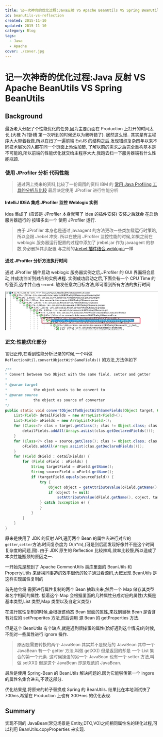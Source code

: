 ```yaml
---
title: 记一次神奇的优化过程:Java反射 VS Apache BeanUtils VS Spring BeanUtils
id: beanutils-vs-reflection
created: 2015-11-10
updated: 2015-11-10
category: Blog
tags:
  - Java
  - Apache
cover: ./cover.jpg
---
```


# 记一次神奇的优化过程:Java 反射 VS Apache BeanUtils VS Spring BeanUtils

## Background

最近老大分配了个性能优化的任务,因为主要页面在 Production 上打开的时间太长,(大概 7s?卧槽 第一次听到的时候还以为我听错了). 居然这么慢.. 其实是有主程序大大带着我做,所以在扫了一遍前端 ExtJS 的结构之后,发现错综复杂四年以来不同技术层次的人都在同一个页面上添油加醋, 了解以前的需求之后完全重构基本是不可能的,所以前端的性能优化就交给主程序大大,我跑去扫一下服务器端有什么性能瓶颈.

### 使用 JProfiler 分析 代码性能

> 通过网上找来的资料,比较了一份周围的资料 IBM 的 [常用 Java Profiling 工具的分析与比较](https://www.ibm.com/developerworks/cn/java/j-lo-profiling/) 最后决定使用 JProfiler 进行性能分析

#### IntelliJ IDEA 集成 JProfiler 监控 Weblogic 实例

idea 集成了 (应该是 JProfiler 本身就带了 idea 的插件安装) 安装之后就会 在启动服务器运行的 按钮多出一个 使用 JProfiler 运行.

> 由于 JProfiler 本身也是通过 javaagent 的方法更改一些类加载运行时策略,所以会跟 Jrebel 冲突. 所以在使用 JProfiler 监控性能的时候,如果之前在 weblogic 服务器运行配置的过程中添加了 jrebel.jar 作为 javaagent 的参数,务必删掉其余配置 与之前的[Jrebel 插件结合 weblogic](https://blog.aquariuslt.com/posts/2015/10/08/jrebel-configuration-with-weblogic-in-idea/)一样

#### 通过 JProfiler 分析方法执行时间

通过 JProfiler 插件启动 weblogic 服务器实例之后,JProfiler 的 GUI 界面将会启动,并成功监听到对应的实例进程. 实例成功启动之后,下面会有一个 CPU Time 的标签页,选中并点击`record`. 触发任意次目标方法,即可看到所有方法的执行时间

![方法执行时间](./method-executing-time.png)

### 正文:性能优化部分

言归正传,在看到性能分析记录的时候,一个叫做 `ReflectionUtil.convertObjectWithSameFields()` 的方法,方法体如下

```Java
/**
* Convert between two Object with the same field, setter and getter
*
* @param target
*            the object wants to be convert to
* @param source
*            the object as source of converter
*/
public static void convertObjectToObjectWithSameFields(Object target, Object source) {
    List<Field> detailFields = new ArrayList<Field>();
    List<Field> oFields = new ArrayList<Field>();
    for (Class<?> clas = target.getClass(); clas != Object.class; clas = clas.getSuperclass()) {
        detailFields.addAll(Arrays.asList(clas.getDeclaredFields()));
    }
    for (Class<?> clas = source.getClass(); clas != Object.class; clas = clas.getSuperclass()) {
        oFields.addAll(Arrays.asList(clas.getDeclaredFields()));
    }
    for (Field dField : detailFields) {
        for (Field oField : oFields) {
            String targetField = dField.getName();
            String sourceField = oField.getName();
            if (targetField.equals(sourceField)) {
                try {
                    Object object = getAttributeValue(oField.getName(), source, true);
                    if (object != null)
                        setAttributeValue(dField.getName(), object, target, object.getClass());
                } catch (Exception e) {
                }
            }
        }
    }
}
```

原来是使用了 JDK 的反射 API,遍历两个 Bean 的属性去进行对应的`getter`,`setter`方法.时间复杂度为 O(n\*m),(可是到后面发现好像并不是这个时间复杂度的问题,囧). 由于 JDK 原生的 Reflection 比较辣鸡,效率比较慢,所以造成了本次性能瓶颈的原因之一.

一开始先是想到了 Apache CommonUtils 类库里面的 BeanUtils 和 PropertyUtils 来替换同事造的效率很低的轮子通过看源码,大概发现 BeanUtils 是这样实现属性复制的

首先他会将 需要进行属性复制的两个 Bean 抽取出来,然后一个 Map 储存其类型和名字相同的属性. 接着这个 Map 会根据里面的几种属性分成对应的属性(大概是基本类型,List 类型,Map 类型以及自定义类型)

在进行属性复制的时候,会根据该动态 Bean 里面的属性,来找到目标 Bean 是否含有对应的 setProperites 方法,然后调用 源 Bean 的 getProperties 方法.

但是这个 BeanUtils 有个缺点,就是遇到很操蛋的属性(恰好遇到这个情况)的时候,不能对一些属性进行 ignore 操作.

> 原因是需要转换的两个 JavaBean 其实并不是规范的 JavaBean 其中一个 JavaBean 有一个 getter 方法,叫做 getXX() 但是返回的却是 一个 List 集合的第一个元素. 这时候操蛋的另一个 JavaBean 也有一个 setter 方法,叫做 setXX() 但是这个 JavaBean 却是规范的 JavaBean.

最后是使用 Spring-Bean 的 BeanUtils 解决问题的.因为它能够传第一个 ingore 的属性名集合进去,不读这部分.

优化结果是,将原来的轮子替换成 Spring 的 BeanUtils. 结果比在本地测试快了 700ms,希望在 Production 上也有 300+ms 的优化表现.

## Summary

实现不同的 JavaBean(常见场景是 Entity,DTO,VO)之间相同属性名的转化过程,可以利用 BeanUtils.copyProperties 来实现.
